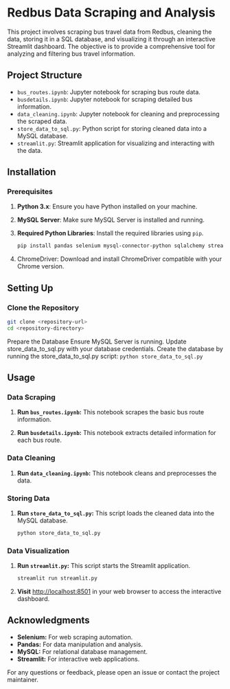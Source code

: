 # Redbus Data Scraping and Analysis

This project involves scraping bus travel data from Redbus, cleaning the data, storing it in a SQL database, and visualizing it through an interactive Streamlit dashboard. The objective is to provide a comprehensive tool for analyzing and filtering bus travel information.

## Project Structure

- `bus_routes.ipynb`: Jupyter notebook for scraping bus route data.
- `busdetails.ipynb`: Jupyter notebook for scraping detailed bus information.
- `data_cleaning.ipynb`: Jupyter notebook for cleaning and preprocessing the scraped data.
- `store_data_to_sql.py`: Python script for storing cleaned data into a MySQL database.
- `streamlit.py`: Streamlit application for visualizing and interacting with the data.

## Installation

### Prerequisites

1. **Python 3.x**: Ensure you have Python installed on your machine.
2. **MySQL Server**: Make sure MySQL Server is installed and running.
3. **Required Python Libraries**: Install the required libraries using `pip`.

   ```bash
   pip install pandas selenium mysql-connector-python sqlalchemy streamlit

4. ChromeDriver: Download and install ChromeDriver compatible with your Chrome version.


## Setting Up

### Clone the Repository

```bash
git clone <repository-url>
cd <repository-directory>
```

Prepare the Database
Ensure MySQL Server is running.
Update store_data_to_sql.py with your database credentials.
Create the database by running the store_data_to_sql.py script:
    ```python store_data_to_sql.py```

## Usage

### Data Scraping

1. **Run `bus_routes.ipynb`:** This notebook scrapes the basic bus route information.

2. **Run `busdetails.ipynb`:** This notebook extracts detailed information for each bus route.

### Data Cleaning

1. **Run `data_cleaning.ipynb`:** This notebook cleans and preprocesses the data.

### Storing Data

1. **Run `store_data_to_sql.py`:** This script loads the cleaned data into the MySQL database.

    ```bash
    python store_data_to_sql.py
    ```

### Data Visualization

1. **Run `streamlit.py`:** This script starts the Streamlit application.

    ```bash
    streamlit run streamlit.py
    ```

2. **Visit** [http://localhost:8501](http://localhost:8501) in your web browser to access the interactive dashboard.

## Acknowledgments

- **Selenium:** For web scraping automation.
- **Pandas:** For data manipulation and analysis.
- **MySQL:** For relational database management.
- **Streamlit:** For interactive web applications.

For any questions or feedback, please open an issue or contact the project maintainer.
